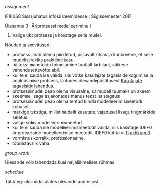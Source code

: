 <div style='display: inline-block;'> <i class="material-icons ikoon teal">assignment</i></div>

IFI6068 Sissejuhatus infosüsteemidesse | Sügissemester 2017

Ülesanne 3 · Äriprotsessi modelleerimine I

1. Valige üks protsess ja koostage selle mudel.

Nõuded ja soovitused:
- protsess peab olema piiritletud, piisavalt kitsas ja konkreetne, et selle mudelist tekiks praktiline kasu.
- näiteks: mahetoidu toimetamine tootjalt tarbijani, väikese vahendusettevõtte abil.
- kui te ei suuda ise valida, siis võtke kasutajate tagasiside kogumise ja analüüsimise protsess, lähtudes ülesandepüstitusest [Kasutajate tagasiside lahendus](Tagasiside).
- protsessimudel peab olema visuaalne, s.t mudeli tuumaks on skeem
- skeemile lisage asjakohases mahus tekstilisi selgitusi
- protsessimudel peab olema tehtud kindla modelleerimismeetodi kohaselt
- märkige tekstiga, millist mudelit kasutate; vajadusel lisage tingmärkide seletus.
- valige sobiv modelleerimismeetod
- kui te ei suuda ise modelleerimismeetodit valida, siis kasutage IDEF0 äriprotsesside modelleerimise meetodit. IDEF0 kohta vt [Praktikum 3]().
- vormistus korralik, professionaalne.
- tööriistavalik vaba.

<div style='display: inline-block;'> <i class="material-icons ikoon teal">group_work</i></div>

Ülesande võib lahendada kuni neljaliikmelises rühmas.

<div style='display: inline-block;'> <i class="material-icons ikoon teal">schedule</i></div>

Tähtaeg: üks nädal alates ülesande andmisest.

